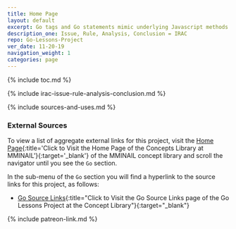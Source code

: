 ```yaml
---
title: Home Page
layout: default
excerpt: Go tags and Go statements mimic underlying Javascript methods ...
description_one: Issue, Rule, Analysis, Conclusion = IRAC
repo: Go-Lessons-Project
ver_date: 11-20-19
navigation_weight: 1
categories: page
---
```

{% include toc.md %}

{% include irac-issue-rule-analysis-conclusion.md %}

{% include sources-and-uses.md %}

### External Sources

To view a list of aggregate external links for this project, visit the [Home Page](https://mminail.github.io/){:title='Click to Visit the Home Page of the Concepts Library at MMINAIL'}{:target='_blank'} of the MMINAIL concept library and scroll the navigator until you see the `Go` section.

In the sub-menu of the `Go` section you will find a hyperlink to the source links for this project, as follows:

- [Go Source Links](https://mminail.github.io/Go/Go-Source-Links.htm){:title="Click to Visit the Go Source Links page of the Go Lessons Project at the Concept Library"}{:target="_blank"}

{% include patreon-link.md %}
